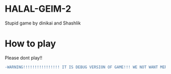 # HALAL-GEIM-2
Stupid game by dinikai and Shashlik

# How to play
Please dont play!!

```diff
-WARNING!!!!!!!!!!!!!!!! IT IS DEBUG VERSION OF GAME!!! WE NOT WANT MERGE IT WITH MASTER!
```
